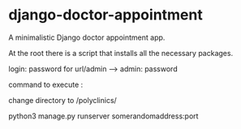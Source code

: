 # django-doctor-appointment

A minimalistic Django doctor appointment app.

At the root there is a script that installs all the necessary packages.

login: password for url/admin --> admin: password

command to execute :

change directory to /polyclinics/

python3 manage.py runserver somerandomaddress:port


